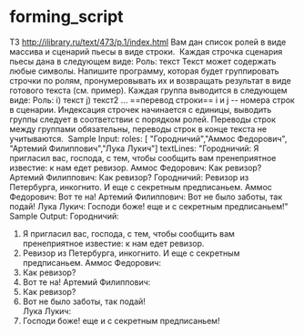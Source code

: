# forming_script

ТЗ
http://ilibrary.ru/text/473/p.1/index.html
Вам дан список ролей в виде массива и сценарий пьесы в виде строки. 
Каждая строчка сценария пьесы дана в следующем виде: Роль: текст
Текст может содержать любые символы.
Напишите программу, которая будет группировать строчки по ролям, пронумеровывать их и возвращать результат в виде готового текста (см. пример). Каждая группа выводится в следующем виде:
Роль:
i) текст
j) текст2
...
==перевод строки==
i и j -- номера строк в сценарии. Индексация строчек начинается с единицы, выводить группы следует в соответствии с порядком ролей. Переводы строк между группами обязательны, переводы строк в конце текста не учитываются. 
Sample Input:
roles:
[ "Городничий","Аммос Федорович",
"Артемий Филиппович","Лука Лукич"]
textLines:
"Городничий: Я пригласил вас, господа, с тем, чтобы сообщить вам пренеприятное известие: к нам едет ревизор.
Аммос Федорович: Как ревизор?
Артемий Филиппович: Как ревизор?
Городничий: Ревизор из Петербурга, инкогнито. И еще с секретным предписаньем.
Аммос Федорович: Вот те на!
Артемий Филиппович: Вот не было заботы, так подай!
Лука Лукич: Господи боже! еще и с секретным предписаньем!"
Sample Output:
Городничий:

1. Я пригласил вас, господа, с тем, чтобы сообщить вам пренеприятное известие: к нам едет ревизор.
2. Ревизор из Петербурга, инкогнито. И еще с секретным предписаньем.
   Аммос Федорович:
3. Как ревизор?
4. Вот те на!
   Артемий Филиппович:
5. Как ревизор?
6. Вот не было заботы, так подай!  
   Лука Лукич:
7. Господи боже! еще и с секретным предписаньем!
